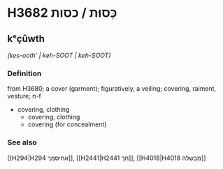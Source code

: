 # H3682 כְּסוּת / כסות

## kᵉçûwth

_(kes-ooth' | keh-SOOT | keh-SOOT)_

### Definition

from H3680; a cover (garment); figuratively, a veiling; covering, raiment, vesture; n-f

- covering, clothing
  - covering, clothing
  - covering (for concealment)

### See also

[[H294|H294 אחיסמך]], [[H2441|H2441 חך]], [[H4018|H4018 מבשלה]]
